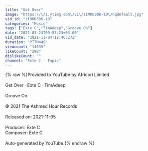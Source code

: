```yaml
---
title: "Get Over"
image: "https:\/\/i.ytimg.com\/vi\/zIMKD30K-i0\/hqdefault.jpg"
vid_id: "zIMKD30K-i0"
categories: "Music"
tags: ["Exte C","TimAdeep","Groove On"]
date: "2022-03-24T09:57:23+03:00"
vid_date: "2021-11-04T12:46:27Z"
duration: "PT7M44S"
viewcount: "14635"
likeCount: "290"
dislikeCount: ""
channel: "Exte C - Topic"
---
```

{% raw %}Provided to YouTube by Africori Limited<br /><br />Get Over · Exte C · TimAdeep<br /><br />Groove On<br /><br />℗ 2021 The Ashmed Hour Records<br /><br />Released on: 2021-11-05<br /><br />Producer: Exte C<br />Composer: Exte C<br /><br />Auto-generated by YouTube.{% endraw %}
